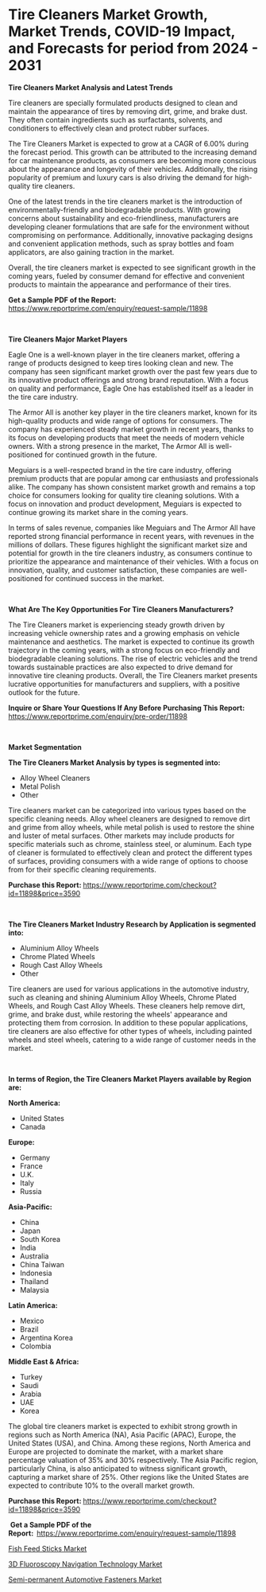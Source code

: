 <p><h1>Tire Cleaners Market Growth, Market Trends, COVID-19 Impact, and Forecasts for period from 2024 - 2031</h1></p><p><strong>Tire Cleaners Market Analysis and Latest Trends</strong></p>
<p><p>Tire cleaners are specially formulated products designed to clean and maintain the appearance of tires by removing dirt, grime, and brake dust. They often contain ingredients such as surfactants, solvents, and conditioners to effectively clean and protect rubber surfaces.</p><p>The Tire Cleaners Market is expected to grow at a CAGR of 6.00% during the forecast period. This growth can be attributed to the increasing demand for car maintenance products, as consumers are becoming more conscious about the appearance and longevity of their vehicles. Additionally, the rising popularity of premium and luxury cars is also driving the demand for high-quality tire cleaners.</p><p>One of the latest trends in the tire cleaners market is the introduction of environmentally-friendly and biodegradable products. With growing concerns about sustainability and eco-friendliness, manufacturers are developing cleaner formulations that are safe for the environment without compromising on performance. Additionally, innovative packaging designs and convenient application methods, such as spray bottles and foam applicators, are also gaining traction in the market.</p><p>Overall, the tire cleaners market is expected to see significant growth in the coming years, fueled by consumer demand for effective and convenient products to maintain the appearance and performance of their tires.</p></p>
<p><strong>Get a Sample PDF of the Report:&nbsp;</strong> <a href="https://www.reportprime.com/enquiry/request-sample/11898">https://www.reportprime.com/enquiry/request-sample/11898</a></p>
<p>&nbsp;</p>
<p><strong>Tire Cleaners Major Market Players</strong></p>
<p><p>Eagle One is a well-known player in the tire cleaners market, offering a range of products designed to keep tires looking clean and new. The company has seen significant market growth over the past few years due to its innovative product offerings and strong brand reputation. With a focus on quality and performance, Eagle One has established itself as a leader in the tire care industry.</p><p>The Armor All is another key player in the tire cleaners market, known for its high-quality products and wide range of options for consumers. The company has experienced steady market growth in recent years, thanks to its focus on developing products that meet the needs of modern vehicle owners. With a strong presence in the market, The Armor All is well-positioned for continued growth in the future.</p><p>Meguiars is a well-respected brand in the tire care industry, offering premium products that are popular among car enthusiasts and professionals alike. The company has shown consistent market growth and remains a top choice for consumers looking for quality tire cleaning solutions. With a focus on innovation and product development, Meguiars is expected to continue growing its market share in the coming years.</p><p>In terms of sales revenue, companies like Meguiars and The Armor All have reported strong financial performance in recent years, with revenues in the millions of dollars. These figures highlight the significant market size and potential for growth in the tire cleaners industry, as consumers continue to prioritize the appearance and maintenance of their vehicles. With a focus on innovation, quality, and customer satisfaction, these companies are well-positioned for continued success in the market.</p></p>
<p>&nbsp;</p>
<p><strong>What Are The Key Opportunities For Tire Cleaners Manufacturers?</strong></p>
<p><p>The Tire Cleaners market is experiencing steady growth driven by increasing vehicle ownership rates and a growing emphasis on vehicle maintenance and aesthetics. The market is expected to continue its growth trajectory in the coming years, with a strong focus on eco-friendly and biodegradable cleaning solutions. The rise of electric vehicles and the trend towards sustainable practices are also expected to drive demand for innovative tire cleaning products. Overall, the Tire Cleaners market presents lucrative opportunities for manufacturers and suppliers, with a positive outlook for the future.</p></p>
<p><strong>Inquire or Share Your Questions If Any Before Purchasing This Report:</strong> <a href="https://www.reportprime.com/enquiry/pre-order/11898">https://www.reportprime.com/enquiry/pre-order/11898</a></p>
<p>&nbsp;</p>
<p><strong>Market Segmentation</strong></p>
<p><strong>The Tire Cleaners Market Analysis by types is segmented into:</strong></p>
<p><ul><li>Alloy Wheel Cleaners</li><li>Metal Polish</li><li>Other</li></ul></p>
<p><p>Tire cleaners market can be categorized into various types based on the specific cleaning needs. Alloy wheel cleaners are designed to remove dirt and grime from alloy wheels, while metal polish is used to restore the shine and luster of metal surfaces. Other markets may include products for specific materials such as chrome, stainless steel, or aluminum. Each type of cleaner is formulated to effectively clean and protect the different types of surfaces, providing consumers with a wide range of options to choose from for their specific cleaning requirements.</p></p>
<p><strong>Purchase this Report:&nbsp;</strong><a href="https://www.reportprime.com/checkout?id=11898&price=3590">https://www.reportprime.com/checkout?id=11898&price=3590</a></p>
<p>&nbsp;</p>
<p><strong>The Tire Cleaners Market Industry Research by Application is segmented into:</strong></p>
<p><ul><li>Aluminium Alloy Wheels</li><li>Chrome Plated Wheels</li><li>Rough Cast Alloy Wheels</li><li>Other</li></ul></p>
<p><p>Tire cleaners are used for various applications in the automotive industry, such as cleaning and shining Aluminium Alloy Wheels, Chrome Plated Wheels, and Rough Cast Alloy Wheels. These cleaners help remove dirt, grime, and brake dust, while restoring the wheels' appearance and protecting them from corrosion. In addition to these popular applications, tire cleaners are also effective for other types of wheels, including painted wheels and steel wheels, catering to a wide range of customer needs in the market.</p></p>
<p>&nbsp;</p>
<p><strong>In terms of Region, the Tire Cleaners Market Players available by Region are:</strong></p>
<p>
    <p> <strong> North America: </strong>
        <ul>
            <li>United States</li>
            <li>Canada</li>
        </ul>
        </p> 
    <p> <strong> Europe: </strong>
        <ul>
            <li>Germany</li>
            <li>France</li>
            <li>U.K.</li>
            <li>Italy</li>
            <li>Russia</li>
        </ul>
        </p> 
    <p> <strong> Asia-Pacific: </strong>
        <ul>
            <li>China</li>
            <li>Japan</li>
            <li>South Korea</li>
            <li>India</li>
            <li>Australia</li>
            <li>China Taiwan</li>
            <li>Indonesia</li>
            <li>Thailand</li>
            <li>Malaysia</li>
        </ul>
        </p> 
    <p> <strong> Latin America: </strong>
        <ul>
            <li>Mexico</li>
            <li>Brazil</li>
            <li>Argentina Korea</li>
            <li>Colombia</li>
        </ul>
        </p> 
    <p> <strong> Middle East & Africa: </strong>
        <ul>
            <li>Turkey</li>
            <li>Saudi</li>
            <li>Arabia</li>
            <li>UAE</li>
            <li>Korea</li>
        </ul>
    </p>
    </p>
<p><p>The global tire cleaners market is expected to exhibit strong growth in regions such as North America (NA), Asia Pacific (APAC), Europe, the United States (USA), and China. Among these regions, North America and Europe are projected to dominate the market, with a market share percentage valuation of 35% and 30% respectively. The Asia Pacific region, particularly China, is also anticipated to witness significant growth, capturing a market share of 25%. Other regions like the United States are expected to contribute 10% to the overall market growth.</p></p>
<p><strong>Purchase this Report: </strong><a href="https://www.reportprime.com/checkout?id=11898&price=3590">https://www.reportprime.com/checkout?id=11898&price=3590</a></p>
<p>&nbsp;<strong>Get a Sample PDF of the Report:&nbsp;&nbsp;</strong><a href="https://www.reportprime.com/enquiry/request-sample/11898">https://www.reportprime.com/enquiry/request-sample/11898</a></p>
<p><strong></strong></p>
<p><p><a href="https://view.publitas.com/reportprime-1/fish-feed-sticks-market-offer-valuable-insights-into-market-size-market-share-market-trends-and-projections-spanning-from-2023-to-2030/">Fish Feed Sticks Market</a></p><p><a href="https://view.publitas.com/reportprime-1/3d-fluoroscopy-navigation-technology-market-share-market-new-trends-analysis-report-by-type-by-application-by-end-use-by-region-and-segment-forecasts-2023-2030/">3D Fluoroscopy Navigation Technology Market</a></p><p><a href="https://view.publitas.com/reportprime-1/semi-permanent-automotive-fasteners-market-research-report-provides-thorough-industry-overview-which-offers-an-in-depth-analysis-of-product-trends-and-new-market-divisions/">Semi-permanent Automotive Fasteners Market</a></p></p>